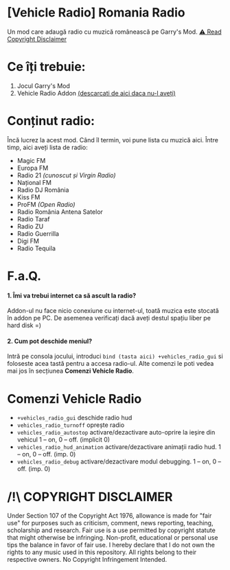 # [Vehicle Radio] Romania Radio
Un mod care adaugă radio cu muzică românească pe Garry's Mod.
[⚠️ Read Copyright Disclaimer](https://github.com/mariangXzyy/gmod-romania-vehicleradio/main/README.md#-copyright-disclaimer)

# Ce îți trebuie:
1.  Jocul Garry's Mod
2.  Vehicle Radio Addon [(descarcati de aici daca nu-l aveți)](https://steamcommunity.com/sharedfiles/filedetails/?id=1419487677)

# Conținut radio:
Încă lucrez la acest mod. Când îl termin, voi pune lista cu muzică aici.
Între timp, aici aveți lista de radio:
- Magic FM
- Europa FM
- Radio 21 _(cunoscut și Virgin Radio)_
- Național FM
- Radio DJ România
- Kiss FM
- ProFM _(Open Radio)_
- Radio România Antena Satelor
- Radio Taraf
- Radio ZU
- Radio Guerrilla
- Digi FM
- Radio Tequila

# F.a.Q.
#### 1. Îmi va trebui internet ca să ascult la radio?
Addon-ul nu face nicio conexiune cu internet-ul, toată muzica este stocată în addon pe PC. De asemenea verificați dacă aveți destul spațiu liber pe hard disk =)
#### 2. Cum pot deschide meniul?
Intră pe consola jocului, introduci `bind (tasta aici) +vehicles_radio_gui` si foloseste acea tastă pentru a accesa radio-ul. Alte comenzi le poti vedea mai jos în secțiunea **Comenzi Vehicle Radio**.

# Comenzi Vehicle Radio
- `+vehicles_radio_gui` deschide radio hud
- `vehicles_radio_turnoff` oprește radio
- `vehicles_radio_autostop` activare/dezactivare auto-oprire la ieșire din vehicul 1 – on, 0 – off. (implicit 0)
- `vehicles_radio_hud_animation` activare/dezactivare animații radio hud. 1 – on, 0 – off. (imp. 0)
- `vehicles_radio_debug` activare/dezactivare modul debugging. 1 – on, 0 – off. (imp. 0)

# /!\ COPYRIGHT DISCLAIMER
Under Section 107 of the Copyright Act 1976, allowance is made for "fair use" for purposes such as criticism, comment, news reporting, teaching, scholarship and research. Fair use is a use permitted by copyright statute that might otherwise be infringing. Non-profit, educational or personal use tips the balance in favor of fair use.
I hereby declare that I do not own the rights to any music used in this repository. All rights belong to their respective owners. No Copyright Infringement Intended.
